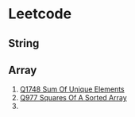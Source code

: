# Leetcode

## String

## Array
1. [Q1748 Sum Of Unique Elements](https://github.com/RuoxinWang/Leetcode/tree/main/Q1748_SumOfUniqueElements)
2. [Q977 Squares Of A Sorted Array]()
3. 